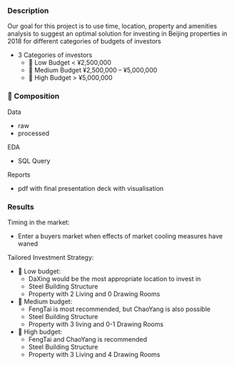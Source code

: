 <h3>Description</h3>
Our goal for this project is to use time, location, property and amenities analysis to suggest an optimal solution for investing in Beijing properties in 2018 for different categories of budgets of investors

- 3 Categories of investors
  - 👤 Low Budget < ¥2,500,000
  - 👤 Medium Budget ¥2,500,000 – ¥5,000,000
  - 👤 High Budget > ¥5,000,000


<h3> 📂 Composition</h3>

Data
- raw
- processed

EDA
- SQL Query
  
Reports
- pdf with final presentation deck with visualisation 

<h3> Results </h3>
Timing in the market:

- Enter a buyers market when effects of market cooling measures have waned

Tailored Investment Strategy:

- 👤 Low budget:
    - DaXing would be the most appropriate location to invest in
    - Steel Building Structure
    - Property with 2 Living and 0 Drawing Rooms
- 👤 Medium budget:
    - FengTai is most recommended, but ChaoYang is also possible
    - Steel Building Structure
    - Property with 3 living and 0-1 Drawing Rooms
- 👤 High budget:
    - FengTai and ChaoYang is recommended
    - Steel Building Structure
    - Property with 3 Living and 4 Drawing Rooms
